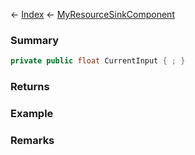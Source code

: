 ← [Index](Api-Index) ← [MyResourceSinkComponent](Sandbox.Game.EntityComponents.MyResourceSinkComponent)

### Summary

```csharp
private public float CurrentInput { ; }
```

### Returns

### Example

### Remarks

